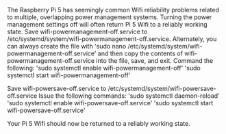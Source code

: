 The Raspberry Pi 5 has seemingly common Wifi reliability problems related to multiple, overlapping power management systems. Turning the power management settings off will often return Pi 5 Wifi to a reliably working state.
Save wifi-powermanagement-off.service to /etc/systemd/system/wifi-powermanagement-off.service.
Alternately, you can always create the file with 'sudo nano /etc/systemd/system/wifi-powermanagement-off.service' and then copy the contents of wifi-powermanagement-off.service into the file, save, and exit.
Command the following:
'sudo systemctl enable wifi-powermanagement-off'
'sudo systemctl start wifi-powermanagement-off'

Save wifi-powersave-off.service to /etc/systemd/system/wifi-powersave-off.service
Issue the following commands:
'sudo systemctl daemon-reload'
'sudo systemctl enable wifi-powersave-off.service'
'sudo systemctl start wifi-powersave-off.service'

Your Pi 5 Wifi should now be returned to a reliably working state. 
